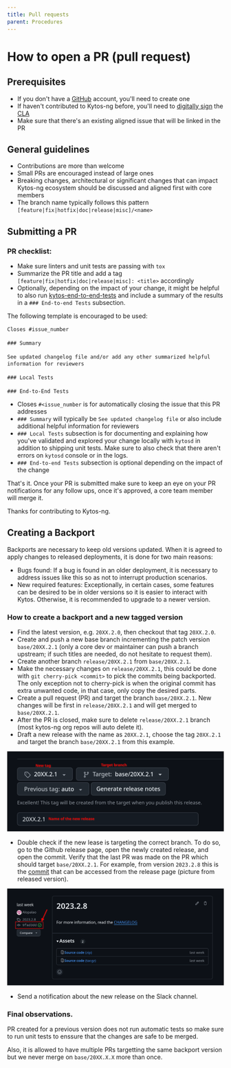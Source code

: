 ```yaml
---
title: Pull requests
parent: Procedures
---
```


# How to open a PR (pull request)

## Prerequisites

- If you don't have a [GitHub](https://www.github.com) account, you'll need to create one
- If haven't contributed to Kytos-ng before, you'll need to <a href="https://docs.google.com/forms/d/1N-Cuq4L904j7fbxjJMpNY1s4JJMLAifq21Uwi7NwMKY">digitally sign</a> the <a href="../license/cla.html">CLA</a>
- Make sure that there's an existing aligned issue that will be linked in the PR

## General guidelines

- Contributions are more than welcome
- Small PRs are encouraged instead of large ones
- Breaking changes, architectural or significant changes that can impact Kytos-ng ecosystem should be discussed and aligned first with core members
- The branch name typically follows this pattern `[feature|fix|hotfix|doc|release|misc]/<name>`

## Submitting a PR

### PR checklist:

- Make sure linters and unit tests are passing with `tox`
- Summarize the PR title and add a tag `[feature|fix|hotfix|doc|release|misc]: <title>` accordingly
- Optionally, depending on the impact of your change, it might be helpful to also run [kytos-end-to-end-tests](https://github.com/amlight/kytos-end-to-end-tests) and include a summary of the results in a `### End-to-end Tests` subsection.

The following template is encouraged to be used:

```
Closes #issue_number

### Summary

See updated changelog file and/or add any other summarized helpful information for reviewers

### Local Tests

### End-to-End Tests
```

- Closes `#<issue_number` is for automatically closing the issue that this PR addresses
- `### Summary` will typically be `See updated changelog file` or also include additional helpful information for reviewers
- `### Local Tests` subsection is for documenting and explaining how you've validated and explored your change locally with `kytosd` in addition to shipping unit tests. Make sure to also check that there aren't errors on `kytosd` console or in the logs.
- `### End-to-end Tests` subsection is optional depending on the impact of the change

That's it. Once your PR is submitted make sure to keep an eye on your PR notifications for any follow ups, once it's approved, a core team member will merge it.

Thanks for contributing to Kytos-ng.

## Creating a Backport

Backports are necessary to keep old versions updated. When it is agreed to apply changes to released deployments, it is done for two main reasons:
- Bugs found: If a bug is found in an older deployment, it is necessary to address issues like this so as not to interrupt production scenarios.
- New required features: Exceptionally, in certain cases, some features can be desired to be in older versions so it is easier to interact with Kytos. Otherwise, it is recommended to upgrade to a newer version.

### How to create a backport and a new tagged version

- Find the latest version, e.g. `20XX.2.0`, then checkout that tag `20XX.2.0`.
- Create and push a new base branch incrementing the patch version `base/20XX.2.1` (only a core dev or maintainer can push a branch upstream; if such titles are needed, do not hesitate to request them).
- Create another branch `release/20XX.2.1` from `base/20XX.2.1`.
- Make the necessary changes on `release/20XX.2.1`, this could be done with `git cherry-pick <commit>` to pick the commits being backported. The only exception not to cherry-pick is when the original commit has extra unwanted code, in that case, only copy the desired parts.
- Create a pull request (PR) and target the branch `base/20XX.2.1`. New changes will be first in `release/20XX.2.1` and will get merged to `base/20XX.2.1`.
- After the PR is closed, make sure to delete `release/20XX.2.1` branch (most kytos-ng org repos will auto delete it).
- Draft a new release with the name as `20XX.2.1`, choose the tag `20XX.2.1` and target the branch `base/20XX.2.1` from this example.

<div align="center">
  <a href="assets/tag_example.png"><img src="assets/tag_example.png"></a>
</div>

- Double check if the new lease is targeting the correct branch. To do so, go to the Github release page, open the newly created release, and open the commit. Verify that the last PR was made on the PR which should target `base/20XX.2.1`. For example, from version `2023.2.8` this is the [commit](https://github.com/kytos-ng/mef_eline/commit/9fad3dd2d5c776b849d3d87cd9bc261174d92add) that can be accessed from the release page (picture from released version).

<div align="center">
  <a href="assets/version_example.png"><img src="assets/version_example.png"></a>
</div>

- Send a notification about the new release on the Slack channel.

### Final observations.

PR created for a previous version does not run automatic tests so make sure to run unit tests to enssure that the changes are safe to be merged.

Also, it is allowed to have multiple PRs targetting the same backport version but we never merge on `base/20XX.X.X` more than once.
